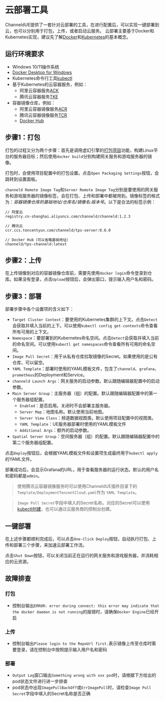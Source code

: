 # 云部署工具
ChanneldUE提供了一套针对云部署的工具，在进行配置后，可以实现一键部署到云，也可以分别用于打包，上传，或者启动云服务。
云部署主要基于Docker和Kubernetes实现，建议先了解[Docker](https://docs.docker.com/get-started/overview)和[Kubernetes](https://kubernetes.io/docs/concepts/overview/what-is-kubernetes)的基本概念。

## 运行环境要求
- Windows 10/11操作系统
- [Docker Desktop for Windows](https://docs.docker.com/desktop/windows/install)
- Kubernetes命令行工具[kubectl](https://kubernetes.io/docs/reference/kubectl)
- 基于Kubernetes的云容器服务，例如：
  - 阿里云容器服务[ACK](https://www.aliyun.com/product/containerservice)
  - 腾讯云容器服务[TKE](https://cloud.tencent.com/product/tke)
- 容器镜像仓库，例如：
  - 阿里云容器镜像服务[ACR](https://www.aliyun.com/product/acr)
  - 腾讯云容器镜像服务[TCR](https://cloud.tencent.com/product/tcr)
  - [Docker Hub](https://hub.docker.com)

## 步骤1：打包
打包的过程又分为两个步骤：首先是调用虚幻引擎的[打包项目](https://docs.unrealengine.com/4.27/en-US/Basics/Projects/Packaging/)功能，构建Linux平台的服务器目标；然后使用`docker build`分别构建网关服务和游戏服务器的镜像。

打包时，会使用项目配置中的打包设置。点击`Open Packaging Settings`按钮，会跳转到设置面板。

`channeld Remote Image Tag`和`Server Remote Image Tag`分别是要使用的网关服务和游戏服务器的镜像标签，会在打包、上传和部署中都被用到。镜像标签的格式为：*容器镜像仓库的基础地址*/*仓库名*/*镜像名*:*版本号*。以下是合法的标签示例：
```
// 阿里云
registry.cn-shanghai.aliyuncs.com/channeld/channeld:1.2.3

// 腾讯云
ccr.ccs.tencentyun.com/channeld/tps-server:0.6.0

// Docker Hub（可以省略基础地址）
channeld/tps-channeld:latest
```

## 步骤2：上传
在上传镜像到对应的容器镜像仓库前，需要先使用`docker login`命令登录到仓库。如果没有登录，点击`Upload`按钮后，会弹出窗口，提示输入用户名和密码。

## 步骤3：部署
部署步骤中各个设置项的含义如下：
- `Target Cluster Context`：要使用的Kubernetes集群的上下文。点击`Detect`会获取并填入当前的上下。可以使用`kubectl config get-contexts`命令查看所有可用的上下文。
- `Namespace`：要部署到的Kubernetes命名空间。点击`Detect`会获取并填入当前的命名空间。可以使用`kubectl get namespaces`命令查看所有可用的命名空间。
- `Image Pull Secret`：用于从私有仓库拉取镜像的Secret。如果使用的是公有仓库，可以留空。
- `YAML Template`：部署时使用的YAML模板文件，包含了`channeld`、`grafana`、`prometheus`的Deployment和Service。
- `channeld Launch Args`：网关服务的启动参数。默认跟随编辑器配置中的启动参数。
- `Main Server Group`：主服务器（组）的配置。默认跟随编辑器配置中的第一个服务器组配置。
  - `Enabled`：是否启用。关闭时不会部署主服务器。
  - `Server Map`：地图名称。默认使用当前地图。
  - `Server View Class`：频道数据视图类。默认使用项目配置中的视图类。
  - `YAML Template`：UE服务器部署时使用的YAML模板文件
  - `Additional Args`：额外的启动参数。
- `Spatial Server Group`：空间服务器（组）的配置。默认跟随编辑器配置中的第二个服务器组配置。

点击`Deploy`按钮后，会根据YAML模板文件和设置项生成最终用于`kubectl apply`的YAML文件。

部署成功后，会显示Grafana的URL，用于查看服务器的运行状态。默认的用户名和密码都是`admin`。

>使用腾讯云容器镜像服务时可以使用ChanneldUE插件目录下的`Template/DeploymentTencentCloud.yaml`作为 `YAML Template`。

>`Image Pull Secret`字段中填入的Secret名称。对应的Secret可以使用[kubectl创建](https://kubernetes.io/zh-cn/docs/concepts/configuration/secret/#creating-a-secret)，也可以通过云服务商的控制台创建。

## 一键部署
在上述步骤都顺利完成后，可以点击`One-Click Deploy`按钮，自动执行打包、上传和部署三个步骤，来加速云部署工作流。

点击`Shut Down`按钮，可以关闭当前正在运行的网关服务和游戏服务器，并消耗相应的云资源。

## 故障排查
### 打包
- 控制台输出`ERROR: error during connect: this error may indicate that the docker daemon is not running`的报错时，请确保`Docker Engine`已经开启

### 上传
- 控制台输出`Please login to the RepoUrl first.`表示镜像上传至仓库时需要登录，请在控制台中按照提示输入用户名和密码

### 部署
- `Output Log`窗口输出`Something wrong with xxx pod`时，请根据下方给出的pod状态文件进行进一步排查
- pod状态中出现`ImagePullBackOff`或`ErrImagePull`时，请检查`Image Pull Secret`字段中填入的Secret名称是否正确